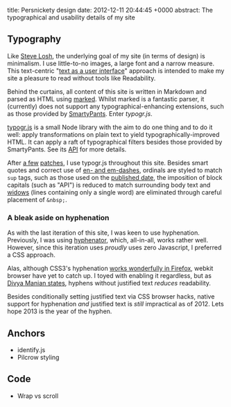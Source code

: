 title: Persnickety design
date: 2012-12-11 20:44:45 +0000
abstract: The typographical and usability details of my site

## Typography

Like [Steve Losh][losh], the underlying goal of my site (in terms of design) is
minimalism. I use little-to-no images, a large font and a narrow measure. This
text-centric "[text as a user interface][text-ui]" approach is intended to make
my site a pleasure to read without tools like Readability.

Behind the curtains, all content of this site is written in Markdown and parsed
as HTML using [marked][]. Whilst marked is a fantastic parser, it (currently)
does not support any typographical-enhancing extensions, such as those provided
by [SmartyPants][]. Enter *typogr.js*.

[typogr.js][] is a small Node library with the aim to do one thing and to do it
well: apply transformations on plain text to yield typographically-improved
HTML. It can apply a raft of typographical filters besides those provided by
SmartyPants. See its [API][] for more details.

After [a few][open-pulls] [patches][pulls], I use typogr.js throughout this
site. Besides smart quotes and correct use of [en- and em-dashes][dashes],
ordinals are styled to match `sup` tags, such as those used on the [published
date][date], the imposition of block capitals (such as "API") is reduced to
match surrounding body text and [widows][] (lines containing only a single
word) are eliminated through careful placement of `&nbsp;`.

### A bleak aside on hyphenation

As with the last iteration of this site, I was keen to use hyphenation.
Previously, I was using [hyphenator][], which, all-in-all, works rather well.
However, since this iteration uses *proudly* uses zero Javascript, I preferred
a CSS approach.

Alas, although CSS3's hyphenation [works wonderfully in Firefox][css-hyphens],
webkit browser have yet to catch up. I toyed with enabling it regardless, but
as [Divya Manian states][h5bp-hyphens], hyphens without justified text
*reduces* readability.

Besides conditionally setting justified text via CSS browser hacks, native
support for hyphenation *and* justified text is *still* impractical as of 2012.
Lets hope 2013 is the year of the hyphen.

  [losh]: http://stevelosh.com/blog/2010/09/making-my-site-sing/#finding-a-starting-point
  [text-ui]: http://informationarchitects.net/blog/the-web-is-all-about-typography-period/
  [marked]: https://github.com/chjj/marked
  [smartypants]: http://daringfireball.net/projects/smartypants/
  [typogr.js]: https://github.com/ekalinin/typogr.js
  [api]: https://github.com/ekalinin/typogr.js#api
  [open-pulls]: https://github.com/ekalinin/typogr.js/pulls/tlvince
  [pulls]: https://github.com/ekalinin/typogr.js/pulls/tlvince?direction=desc&page=1&sort=created&state=closed
  [date]: #date-published
  [dashes]: http://www.smashingmagazine.com/2011/08/15/mind-your-en-and-em-dashes-typographic-etiquette/
  [widows]: https://en.wikipedia.org/wiki/Widow_(typesetting)
  [hyphenator]: https://code.google.com/p/hyphenator/
  [css-hyphens]: http://caniuse.com/css-hyphens
  [h5bp-hyphens]: https://github.com/h5bp/html5-boilerplate/issues/708#issuecomment-1861631

## Anchors

* identify.js
* Pilcrow styling

## Code

* Wrap vs scroll

  [identify.js]: https://github.com/tlvince/identify.js
